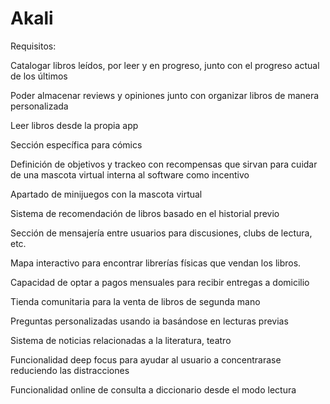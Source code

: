 # Akali
Requisitos:

Catalogar libros leídos, por leer y en progreso, junto con el progreso actual de los últimos

Poder almacenar reviews y opiniones junto con organizar libros de manera personalizada

Leer libros desde la propia app 

Sección específica para cómics

Definición de objetivos y trackeo con recompensas que sirvan para cuidar de una mascota virtual interna al software como incentivo

Apartado de minijuegos con la mascota virtual

Sistema de recomendación de libros basado en el historial previo

Sección de mensajería entre usuarios para discusiones, clubs de lectura, etc.

Mapa interactivo para encontrar librerías físicas que vendan los libros.

Capacidad de optar a pagos mensuales para recibir entregas a domicilio

Tienda comunitaria para la venta de libros de segunda mano

Preguntas personalizadas usando ia basándose en lecturas previas

Sistema de noticias relacionadas a la literatura, teatro

Funcionalidad deep focus para ayudar al usuario a concentrarase reduciendo las distracciones

Funcionalidad online de consulta a diccionario desde el modo lectura
